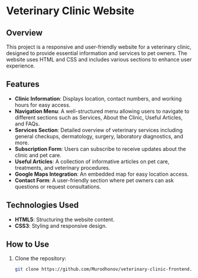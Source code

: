 # Veterinary Clinic Website

## Overview
This project is a responsive and user-friendly website for a veterinary clinic, designed to provide essential information and services to pet owners. The website uses HTML and CSS and includes various sections to enhance user experience.

## Features
- **Clinic Information**: Displays location, contact numbers, and working hours for easy access.
- **Navigation Menu**: A well-structured menu allowing users to navigate to different sections such as Services, About the Clinic, Useful Articles, and FAQs.
- **Services Section**: Detailed overview of veterinary services including general checkups, dermatology, surgery, laboratory diagnostics, and more.
- **Subscription Form**: Users can subscribe to receive updates about the clinic and pet care.
- **Useful Articles**: A collection of informative articles on pet care, treatments, and veterinary procedures.
- **Google Maps Integration**: An embedded map for easy location access.
- **Contact Form**: A user-friendly section where pet owners can ask questions or request consultations.

## Technologies Used
- **HTML5**: Structuring the website content.
- **CSS3**: Styling and responsive design.

## How to Use
1. Clone the repository:
   ```sh
   git clone https://github.com/Murodhonov/veterinary-clinic-frontend.git
